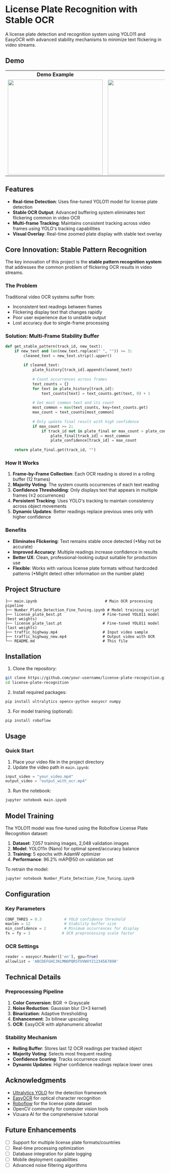 # License Plate Recognition with Stable OCR

A license plate detection and recognition system using YOLO11 and EasyOCR with advanced stability mechanisms to minimize text flickering in video streams.

## Demo

<table>
  <tr>
    <td align="center"><b>Demo Example</b></td>
  </tr>
  <tr>
    <td><img src="Demo_Example_1.gif" width="300"/></td>
    <td><img src="Demo_Example_2.gif" width="300"/></td>
  </tr>
</table>


## Features

- **Real-time Detection**: Uses fine-tuned YOLO11 model for license plate detection
- **Stable OCR Output**: Advanced buffering system eliminates text flickering common in video OCR
- **Multi-frame Tracking**: Maintains consistent tracking across video frames using YOLO's tracking capabilities
- **Visual Overlay**: Real-time zoomed plate display with stable text overlay

## Core Innovation: Stable Pattern Recognition

The key innovation of this project is the **stable pattern recognition system** that addresses the common problem of flickering OCR results in video streams.

### The Problem
Traditional video OCR systems suffer from:
- Inconsistent text readings between frames
- Flickering display text that changes rapidly
- Poor user experience due to unstable output
- Lost accuracy due to single-frame processing

### Solution: Multi-Frame Stability Buffer

```python
def get_stable_pattern(track_id, new_text):
    if new_text and len(new_text.replace(" ", "")) >= 3:
        cleaned_text = new_text.strip().upper()
        
        if cleaned_text:
            plate_history[track_id].append(cleaned_text)
            
            # Count occurrences across frames
            text_counts = {}
            for text in plate_history[track_id]:
                text_counts[text] = text_counts.get(text, 0) + 1
            
            # Get most common text and its count
            most_common = max(text_counts, key=text_counts.get)
            max_count = text_counts[most_common]
            
            # Only update final result with high confidence
            if max_count >= 2:
                if track_id not in plate_final or max_count > plate_confidence[track_id]:
                    plate_final[track_id] = most_common
                    plate_confidence[track_id] = max_count
    
    return plate_final.get(track_id, "")
```

### How It Works

1. **Frame-by-Frame Collection**: Each OCR reading is stored in a rolling buffer (12 frames)
2. **Majority Voting**: The system counts occurrences of each text reading
3. **Confidence Thresholding**: Only displays text that appears in multiple frames (≥2 occurrences)
4. **Persistent Tracking**: Uses YOLO's tracking to maintain consistency across object movements
5. **Dynamic Updates**: Better readings replace previous ones only with higher confidence

### Benefits

- **Eliminates Flickering**: Text remains stable once detected (*May not be accurate)
- **Improved Accuracy**: Multiple readings increase confidence in results
- **Better UX**: Clean, professional-looking output suitable for production use
- **Flexible**: Works with various license plate formats without hardcoded patterns (*Might detect other information on the number plate)

## Project Structure

```
├── main.ipynb                              # Main OCR processing pipeline
├── Number_Plate_Detection_Fine_Tuning.ipynb # Model training script
├── license_plate_best.pt                  # Fine-tuned YOLO11 model (best weights)
├── license_plate_last.pt                  # Fine-tuned YOLO11 model (last weights)
├── traffic_highway.mp4                    # Input video sample
├── traffic_highway_new.mp4                # Output video with OCR
└── README.md                              # This file
```

## Installation

1. Clone the repository:
```bash
git clone https://github.com/your-username/license-plate-recognition.git
cd license-plate-recognition
```

2. Install required packages:
```bash
pip install ultralytics opencv-python easyocr numpy
```

3. For model training (optional):
```bash
pip install roboflow
```

## Usage

### Quick Start

1. Place your video file in the project directory
2. Update the video path in `main.ipynb`:
```python
input_video = "your_video.mp4"
output_video = "output_with_ocr.mp4"
```

3. Run the notebook:
```bash
jupyter notebook main.ipynb
```

## Model Training

The YOLO11 model was fine-tuned using the Roboflow License Plate Recognition dataset:

1. **Dataset**: 7,057 training images, 2,048 validation images
2. **Model**: YOLO11n (Nano) for optimal speed/accuracy balance
3. **Training**: 5 epochs with AdamW optimizer
4. **Performance**: 96.2% mAP@50 on validation set

To retrain the model:
```bash
jupyter notebook Number_Plate_Detection_Fine_Tuning.ipynb
```

## Configuration

### Key Parameters

```python
CONF_THRES = 0.3          # YOLO confidence threshold
maxlen = 12               # Stability buffer size
min_confidence = 2        # Minimum occurrences for display
fx = fy = 3              # OCR preprocessing scale factor
```

### OCR Settings

```python
reader = easyocr.Reader(['en'], gpu=True)
allowlist = 'ABCDEFGHIJKLMNOPQRSTUVWXYZ1234567890'
```

## Technical Details

### Preprocessing Pipeline
1. **Color Conversion**: BGR → Grayscale
2. **Noise Reduction**: Gaussian blur (3×3 kernel)
3. **Binarization**: Adaptive thresholding
4. **Enhancement**: 3x bilinear upscaling
5. **OCR**: EasyOCR with alphanumeric allowlist

### Stability Mechanism
- **Rolling Buffer**: Stores last 12 OCR readings per tracked object
- **Majority Voting**: Selects most frequent reading
- **Confidence Scoring**: Tracks occurrence count
- **Dynamic Updates**: Higher confidence readings replace lower ones

## Acknowledgments

- [Ultralytics YOLO](https://github.com/ultralytics/ultralytics) for the detection framework
- [EasyOCR](https://github.com/JaidedAI/EasyOCR) for optical character recognition
- [Roboflow](https://roboflow.com/) for the license plate dataset
- OpenCV community for computer vision tools
- Vizuara AI for the comprehensive tutorial


## Future Enhancements

- [ ] Support for multiple license plate formats/countries
- [ ] Real-time processing optimization
- [ ] Database integration for plate logging
- [ ] Mobile deployment capabilities
- [ ] Advanced noise filtering algorithms